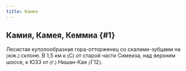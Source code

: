 ```yaml
---
title: Камия
---
```

## Камия, Камея, Кеммиа {#1}

Лесистая куполообразная гора-отторженец со скалами-зубцами на ⦅юж.⦆ склоне. В 1,5 км к ⦅С⦆ от старой части Симеиза, над верхним шоссе, к ЮЗЗ от ⦅г.⦆ Нишан-Кая ⦃Г12⦄.
